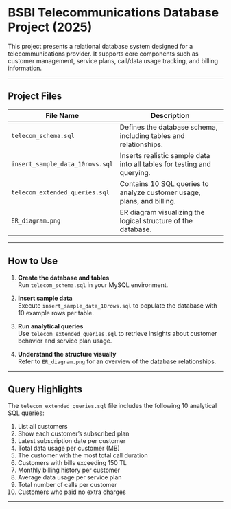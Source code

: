 # BSBI Telecommunications Database Project (2025)

This project presents a relational database system designed for a telecommunications provider. It supports core components such as customer management, service plans, call/data usage tracking, and billing information.

---

## Project Files

| File Name                        | Description |
|----------------------------------|-------------|
| `telecom_schema.sql`             | Defines the database schema, including tables and relationships. |
| `insert_sample_data_10rows.sql`  | Inserts realistic sample data into all tables for testing and querying. |
| `telecom_extended_queries.sql`   | Contains 10 SQL queries to analyze customer usage, plans, and billing. |
| `ER_diagram.png`                 | ER diagram visualizing the logical structure of the database. |

---

## How to Use

1. **Create the database and tables**  
   Run `telecom_schema.sql` in your MySQL environment.

2. **Insert sample data**  
   Execute `insert_sample_data_10rows.sql` to populate the database with 10 example rows per table.

3. **Run analytical queries**  
   Use `telecom_extended_queries.sql` to retrieve insights about customer behavior and service plan usage.

4. **Understand the structure visually**  
   Refer to `ER_diagram.png` for an overview of the database relationships.

---

## Query Highlights

The `telecom_extended_queries.sql` file includes the following 10 analytical SQL queries:

1. List all customers  
2. Show each customer’s subscribed plan  
3. Latest subscription date per customer  
4. Total data usage per customer (MB)  
5. The customer with the most total call duration  
6. Customers with bills exceeding 150 TL  
7. Monthly billing history per customer  
8. Average data usage per service plan  
9. Total number of calls per customer  
10. Customers who paid no extra charges

---


